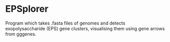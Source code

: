 # EPSplorer
Program which takes .fasta files of genomes and detects exopolysaccharide (EPS) gene clusters, visualising them using gene arrows from gggenes. 
